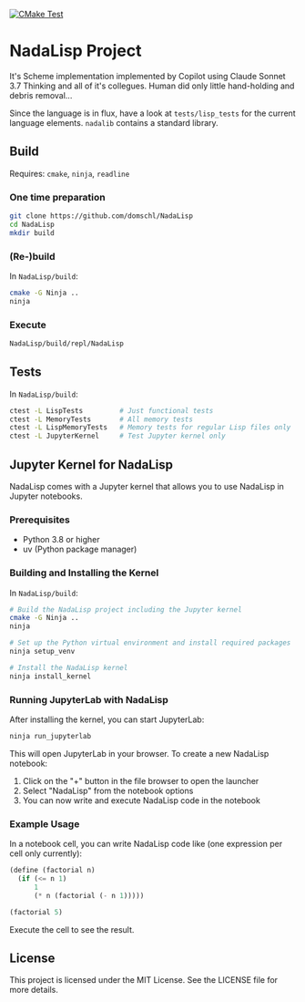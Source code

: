 [![CMake Test](https://github.com/domschl/NadaLisp/actions/workflows/cmake-test.yml/badge.svg)](https://github.com/domschl/NadaLisp/actions/workflows/cmake-test.yml)

# NadaLisp Project

It's Scheme implementation implemented by Copilot using Claude Sonnet 3.7 Thinking and all of it's collegues. Human did only little hand-holding and debris removal...

Since the language is in flux, have a look at `tests/lisp_tests` for the current language elements. `nadalib` contains a standard library.

## Build

Requires: `cmake`, `ninja`, `readline`

### One time preparation

```bash
git clone https://github.com/domschl/NadaLisp
cd NadaLisp
mkdir build
```

### (Re-)build

In `NadaLisp/build`:

```bash
cmake -G Ninja ..
ninja
```

### Execute

```bash
NadaLisp/build/repl/NadaLisp
```

## Tests

In `NadaLisp/build`:

```bash
ctest -L LispTests         # Just functional tests
ctest -L MemoryTests       # All memory tests
ctest -L LispMemoryTests   # Memory tests for regular Lisp files only
ctest -L JupyterKernel     # Test Jupyter kernel only
```

## Jupyter Kernel for NadaLisp

NadaLisp comes with a Jupyter kernel that allows you to use NadaLisp in Jupyter notebooks.

### Prerequisites

- Python 3.8 or higher
- uv (Python package manager)

### Building and Installing the Kernel

In `NadaLisp/build`:

```bash
# Build the NadaLisp project including the Jupyter kernel
cmake -G Ninja ..
ninja

# Set up the Python virtual environment and install required packages
ninja setup_venv

# Install the NadaLisp kernel
ninja install_kernel
```

### Running JupyterLab with NadaLisp

After installing the kernel, you can start JupyterLab:

```bash
ninja run_jupyterlab
```

This will open JupyterLab in your browser. To create a new NadaLisp notebook:

1. Click on the "+" button in the file browser to open the launcher
2. Select "NadaLisp" from the notebook options
3. You can now write and execute NadaLisp code in the notebook

### Example Usage

In a notebook cell, you can write NadaLisp code like (one expression per cell only currently):

```scheme
(define (factorial n)
  (if (<= n 1)
      1
      (* n (factorial (- n 1)))))
```

```scheme
(factorial 5)
```

Execute the cell to see the result.

## License

This project is licensed under the MIT License. See the LICENSE file for more details.
